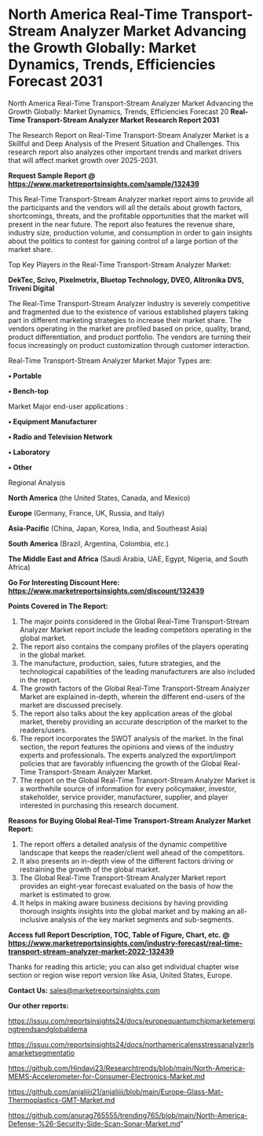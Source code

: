 # North America Real-Time Transport-Stream Analyzer Market Advancing the Growth Globally: Market Dynamics, Trends, Efficiencies Forecast 2031
North America Real-Time Transport-Stream Analyzer Market Advancing the Growth Globally: Market Dynamics, Trends, Efficiencies Forecast 20
<strong>Real-Time Transport-Stream Analyzer Market Research Report 2031</strong>

The Research Report on Real-Time Transport-Stream Analyzer Market is a Skillful and Deep Analysis of the Present Situation and Challenges. This research report also analyzes other important trends and market drivers that will affect market growth over 2025-2031.

<strong>Request Sample Report @ <a href=https://www.marketreportsinsights.com/sample/132439>https://www.marketreportsinsights.com/sample/132439</a></strong>

This Real-Time Transport-Stream Analyzer market report aims to provide all the participants and the vendors will all the details about growth factors, shortcomings, threats, and the profitable opportunities that the market will present in the near future. The report also features the revenue share, industry size, production volume, and consumption in order to gain insights about the politics to contest for gaining control of a large portion of the market share.

Top Key Players in the Real-Time Transport-Stream Analyzer Market:

<strong>DekTec, Scivo, Pixelmetrix, Bluetop Technology, DVEO, Alitronika DVS, Triveni Digital</strong>

The Real-Time Transport-Stream Analyzer Industry is severely competitive and fragmented due to the existence of various established players taking part in different marketing strategies to increase their market share. The vendors operating in the market are profiled based on price, quality, brand, product differentiation, and product portfolio. The vendors are turning their focus increasingly on product customization through customer interaction.

Real-Time Transport-Stream Analyzer Market Major Types are:

<strong>• Portable

• Bench-top</strong>

Market Major end-user applications :

<strong>• Equipment Manufacturer

• Radio and Television Network

• Laboratory

• Other</strong>

Regional Analysis

</u><strong><b>North America</b></strong> (the United States, Canada, and Mexico)

<strong><b>Europe </b></strong>(Germany, France, UK, Russia, and Italy)

<strong><b>Asia-Pacific</b></strong> (China, Japan, Korea, India, and Southeast Asia)

<strong><b>South America</b></strong> (Brazil, Argentina, Colombia, etc.)

<strong><b>The Middle East and Africa</b></strong> (Saudi Arabia, UAE, Egypt, Nigeria, and South Africa)

<strong>Go For Interesting Discount Here: <a href=https://www.marketreportsinsights.com/discount/132439>https://www.marketreportsinsights.com/discount/132439</a></strong>

<strong>Points Covered in The Report:</strong>
<ol>
  <li>The major points considered in the Global Real-Time Transport-Stream Analyzer Market report include the leading competitors operating in the global market.</li>
  <li>The report also contains the company profiles of the players operating in the global market.</li>
  <li>The manufacture, production, sales, future strategies, and the technological capabilities of the leading manufacturers are also included in the report.</li>
  <li>The growth factors of the Global Real-Time Transport-Stream Analyzer Market are explained in-depth, wherein the different end-users of the market are discussed precisely.</li>
  <li>The report also talks about the key application areas of the global market, thereby providing an accurate description of the market to the readers/users.</li>
  <li>The report incorporates the SWOT analysis of the market. In the final section, the report features the opinions and views of the industry experts and professionals. The experts analyzed the export/import policies that are favorably influencing the growth of the Global Real-Time Transport-Stream Analyzer Market.</li>
  <li>The report on the Global Real-Time Transport-Stream Analyzer Market is a worthwhile source of information for every policymaker, investor, stakeholder, service provider, manufacturer, supplier, and player interested in purchasing this research document.</li>
</ol>
<strong>Reasons for Buying Global Real-Time Transport-Stream Analyzer Market Report:</strong>

<ol>
  <li>The report offers a detailed analysis of the dynamic competitive landscape that keeps the reader/client well ahead of the competitors.</li>
  <li>It also presents an in-depth view of the different factors driving or restraining the growth of the global market.</li>
  <li>The Global Real-Time Transport-Stream Analyzer Market report provides an eight-year forecast evaluated on the basis of how the market is estimated to grow.</li>
  <li>It helps in making aware business decisions by having providing thorough insights insights into the global market and by making an all-inclusive analysis of the key market segments and sub-segments.</li>
</ol>
<strong>Access full Report Description, TOC, Table of Figure, Chart, etc. @ <a href=https://www.marketreportsinsights.com/industry-forecast/real-time-transport-stream-analyzer-market-2022-132439>https://www.marketreportsinsights.com/industry-forecast/real-time-transport-stream-analyzer-market-2022-132439</a></strong>


Thanks for reading this article; you can also get individual chapter wise section or region wise report version like Asia, United States, Europe.

<strong>Contact Us:</strong>
sales@marketreportsinsights.com

<strong>Our other reports:</strong>

<a href=https://issuu.com/reportsinsights24/docs/europequantumchipmarketemergingtrendsandglobaldema>https://issuu.com/reportsinsights24/docs/europequantumchipmarketemergingtrendsandglobaldema</a>

<a href=https://issuu.com/reportsinsights24/docs/northamericalensstressanalyzerlsamarketsegmentatio>https://issuu.com/reportsinsights24/docs/northamericalensstressanalyzerlsamarketsegmentatio</a>

<a href=https://github.com/Hindavi23/Researchtrends/blob/main/North-America-MEMS-Accelerometer-for-Consumer-Electronics-Market.md>https://github.com/Hindavi23/Researchtrends/blob/main/North-America-MEMS-Accelerometer-for-Consumer-Electronics-Market.md</a>

<a href=https://github.com/anjaliiii21/anjaliiii/blob/main/Europe-Glass-Mat-Thermoplastics-GMT-Market.md>https://github.com/anjaliiii21/anjaliiii/blob/main/Europe-Glass-Mat-Thermoplastics-GMT-Market.md</a>

<a href=https://github.com/anurag765555/trending765/blob/main/North-America-Defense-%26-Security-Side-Scan-Sonar-Market.md>https://github.com/anurag765555/trending765/blob/main/North-America-Defense-%26-Security-Side-Scan-Sonar-Market.md</a>"
